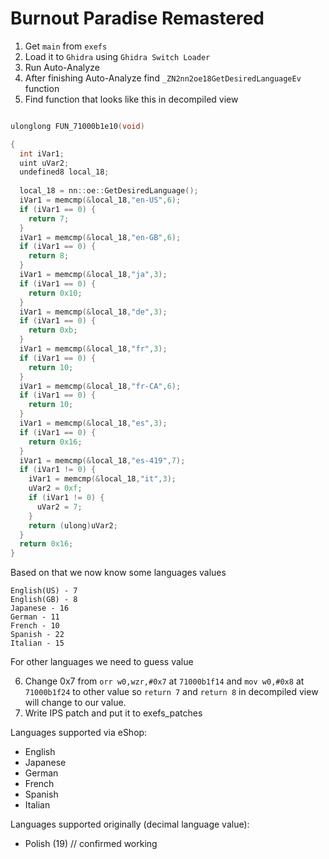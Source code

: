 # Burnout Paradise Remastered

1. Get `main` from `exefs`
2. Load it to `Ghidra` using `Ghidra Switch Loader`
3. Run Auto-Analyze
4. After finishing Auto-Analyze find `_ZN2nn2oe18GetDesiredLanguageEv` function
5. Find function that looks like this in decompiled view
```cpp

ulonglong FUN_71000b1e10(void)

{
  int iVar1;
  uint uVar2;
  undefined8 local_18;
  
  local_18 = nn::oe::GetDesiredLanguage();
  iVar1 = memcmp(&local_18,"en-US",6);
  if (iVar1 == 0) {
    return 7;
  }
  iVar1 = memcmp(&local_18,"en-GB",6);
  if (iVar1 == 0) {
    return 8;
  }
  iVar1 = memcmp(&local_18,"ja",3);
  if (iVar1 == 0) {
    return 0x10;
  }
  iVar1 = memcmp(&local_18,"de",3);
  if (iVar1 == 0) {
    return 0xb;
  }
  iVar1 = memcmp(&local_18,"fr",3);
  if (iVar1 == 0) {
    return 10;
  }
  iVar1 = memcmp(&local_18,"fr-CA",6);
  if (iVar1 == 0) {
    return 10;
  }
  iVar1 = memcmp(&local_18,"es",3);
  if (iVar1 == 0) {
    return 0x16;
  }
  iVar1 = memcmp(&local_18,"es-419",7);
  if (iVar1 != 0) {
    iVar1 = memcmp(&local_18,"it",3);
    uVar2 = 0xf;
    if (iVar1 != 0) {
      uVar2 = 7;
    }
    return (ulong)uVar2;
  }
  return 0x16;
}
```

Based on that we now know some languages values

```
English(US) - 7
English(GB) - 8
Japanese - 16
German - 11
French - 10
Spanish - 22
Italian - 15
```

For other languages we need to guess value 

6. Change 0x7 from `orr w0,wzr,#0x7` at `71000b1f14` and `mov w0,#0x8` at `71000b1f24` to other value so `return 7` and `return 8` in decompiled view will change to our value.
7. Write IPS patch and put it to exefs_patches

Languages supported via eShop:
- English
- Japanese
- German
- French
- Spanish
- Italian

Languages supported originally (decimal language value):
- Polish (19) // confirmed working